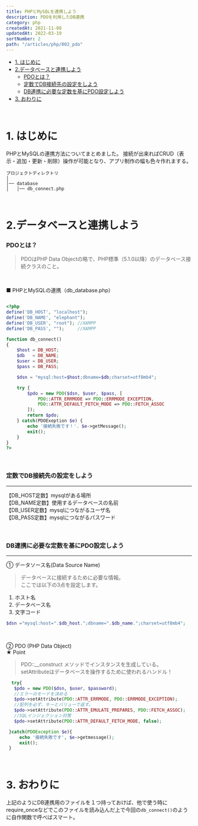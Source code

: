 ```yaml
---
title: PHPとMySQLを連携しよう
description: PDOを利用したDB連携
category: php
createdAt: 2021-11-08
updatedAt: 2022-03-19
sortNumber: 2
path: "/articles/php/002_pdo"
---
```


<nuxt-content-wrapper>

- [1. はじめに](#1-はじめに)
- [2.データベースと連携しよう](#2データベースと連携しよう)
    - [PDOとは？](#pdoとは)
    - [定数でDB接続先の設定をしよう](#定数でdb接続先の設定をしよう)
    - [DB連携に必要な定数を基にPDO設定しよう](#db連携に必要な定数を基にpdo設定しよう)
- [3. おわりに](#3-おわりに)

<br>

# 1. はじめに
PHPとMySQLの連携方法についてまとめました。
接続が出来ればCRUD（表示・追加・更新・削除）操作が可能となり、アプリ制作の幅も色々作れまする。

```
プロジェクトディレクトリ
│
│── database
│   │── db_connect.php
```

<br>

# 2.データベースと連携しよう

### PDOとは？
> PDOはPHP Data Objectの略で、PHP標準（5.1.0以降）のデータベース接続クラスのこと。

<br>

■ PHPとMySQLの連携（db_database.php）
```php

<?php
define('DB_HOST', "localhost");
define('DB_NAME', "elephant");
define('DB_USER', "root"); //XAMPP
define('DB_PASS', "");     //XAMPP

function db_connect()
{
    $host = DB_HOST;
    $db   = DB_NAME;
    $user = DB_USER;
    $pass = DB_PASS;

    $dsn = "mysql:host=$host;dbname=$db;charset=utf8mb4";

    try {
        $pdo = new PDO($dsn, $user, $pass, [
            PDO::ATTR_ERRMODE => PDO::ERRMODE_EXCEPTION,
            PDO::ATTR_DEFAULT_FETCH_MODE => PDO::FETCH_ASSOC
        ]);
        return $pdo;
    } catch(PDOExeption $e) {
        echo '接続失敗です！'. $e->getMessage();
        exit();
    }
}
?>

```

<br>

### 定数でDB接続先の設定をしよう
<hr>

【DB_HOST定数】mysqlがある場所<br>
【DB_NAME定数】使用するデータベースの名前<br>
【DB_USER定数】mysqlにつながるユーザ名<br>
【DB_PASS定数】mysqlにつながるパスワード<br>

<br>

### DB連携に必要な定数を基にPDO設定しよう
<hr>

① データソース名(Data Source Name)<br>
> データベースに接続するために必要な情報。
 <br>ここでは以下の3点を設定します。
1. ホスト名
2. データベース名
3. 文字コード

  ```php
  $dsn ="mysql:host=".$db_host.";dbname=".$db_name.";charset=utf8mb4";
  ```

<br>

② PDO (PHP Data Object)<br>
★ Point
> PDO::__construct メソッドでインスタンスを生成している。<br>setAttributeはデータベースを操作するために使われるハンドル！

 ```php
   try{
    $pdo = new PDO($dsn, $user, $password);
    //エラーのモードを決める
    $pdo->setAttribute(PDO::ATTR_ERRMODE, PDO::ERRMODE_EXCEPTION);
    //配列を必ず、キーとバリューで返す。
    $pdo->setAttribute(PDO::ATTR_EMULATE_PREPARES, PDO::FETCH_ASSOC);
    //SQLインジェクション対策
    $pdo->setAttribute(PDO::ATTR_DEFAULT_FETCH_MODE, false);

  }catch(PDOException $e){
      echo '接続失敗です', $e->getmessage();
      exit();
  }
 ```

<br>

# 3. おわりに
上記のようにDB連携用のファイルを１つ持っておけば、他で使う時にrequire_onceなどでこのファイルを読み込んだ上で今回の`db_connect()`のように自作関数で呼べばスマート。

</nuxt-content-wrapper>

